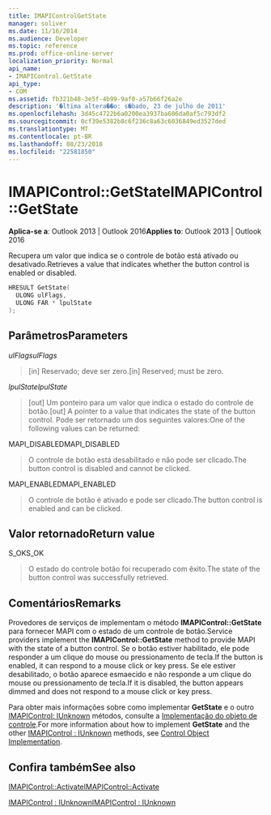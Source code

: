```yaml
---
title: IMAPIControlGetState
manager: soliver
ms.date: 11/16/2014
ms.audience: Developer
ms.topic: reference
ms.prod: office-online-server
localization_priority: Normal
api_name:
- IMAPIControl.GetState
api_type:
- COM
ms.assetid: fb321b48-3e5f-4b99-9af0-a57b66f26a2e
description: '�ltima altera��o: s�bado, 23 de julho de 2011'
ms.openlocfilehash: 3d45c4722b6a0200ea3937ba606da0af5c793df2
ms.sourcegitcommit: 0cf39e5382b8c6f236c8a63c6036849ed3527ded
ms.translationtype: MT
ms.contentlocale: pt-BR
ms.lasthandoff: 08/23/2018
ms.locfileid: "22581850"
---
```

# <a name="imapicontrolgetstate"></a><span data-ttu-id="fee55-103">IMAPIControl::GetState</span><span class="sxs-lookup"><span data-stu-id="fee55-103">IMAPIControl::GetState</span></span>

  
  
<span data-ttu-id="fee55-104">**Aplica-se a**: Outlook 2013 | Outlook 2016</span><span class="sxs-lookup"><span data-stu-id="fee55-104">**Applies to**: Outlook 2013 | Outlook 2016</span></span> 
  
<span data-ttu-id="fee55-105">Recupera um valor que indica se o controle de botão está ativado ou desativado.</span><span class="sxs-lookup"><span data-stu-id="fee55-105">Retrieves a value that indicates whether the button control is enabled or disabled.</span></span>
  
```cpp
HRESULT GetState(
  ULONG ulFlags,
  ULONG FAR * lpulState
);
```

## <a name="parameters"></a><span data-ttu-id="fee55-106">Parâmetros</span><span class="sxs-lookup"><span data-stu-id="fee55-106">Parameters</span></span>

 <span data-ttu-id="fee55-107">_ulFlags_</span><span class="sxs-lookup"><span data-stu-id="fee55-107">_ulFlags_</span></span>
  
> <span data-ttu-id="fee55-108">[in] Reservado; deve ser zero.</span><span class="sxs-lookup"><span data-stu-id="fee55-108">[in] Reserved; must be zero.</span></span>
    
 <span data-ttu-id="fee55-109">_lpulState_</span><span class="sxs-lookup"><span data-stu-id="fee55-109">_lpulState_</span></span>
  
> <span data-ttu-id="fee55-110">[out] Um ponteiro para um valor que indica o estado do controle de botão.</span><span class="sxs-lookup"><span data-stu-id="fee55-110">[out] A pointer to a value that indicates the state of the button control.</span></span> <span data-ttu-id="fee55-111">Pode ser retornado um dos seguintes valores:</span><span class="sxs-lookup"><span data-stu-id="fee55-111">One of the following values can be returned:</span></span>
    
<span data-ttu-id="fee55-112">MAPI_DISABLED</span><span class="sxs-lookup"><span data-stu-id="fee55-112">MAPI_DISABLED</span></span> 
  
> <span data-ttu-id="fee55-113">O controle de botão está desabilitado e não pode ser clicado.</span><span class="sxs-lookup"><span data-stu-id="fee55-113">The button control is disabled and cannot be clicked.</span></span> 
    
<span data-ttu-id="fee55-114">MAPI_ENABLED</span><span class="sxs-lookup"><span data-stu-id="fee55-114">MAPI_ENABLED</span></span> 
  
> <span data-ttu-id="fee55-115">O controle de botão é ativado e pode ser clicado.</span><span class="sxs-lookup"><span data-stu-id="fee55-115">The button control is enabled and can be clicked.</span></span>
    
## <a name="return-value"></a><span data-ttu-id="fee55-116">Valor retornado</span><span class="sxs-lookup"><span data-stu-id="fee55-116">Return value</span></span>

<span data-ttu-id="fee55-117">S_OK</span><span class="sxs-lookup"><span data-stu-id="fee55-117">S_OK</span></span> 
  
> <span data-ttu-id="fee55-118">O estado do controle botão foi recuperado com êxito.</span><span class="sxs-lookup"><span data-stu-id="fee55-118">The state of the button control was successfully retrieved.</span></span>
    
## <a name="remarks"></a><span data-ttu-id="fee55-119">Comentários</span><span class="sxs-lookup"><span data-stu-id="fee55-119">Remarks</span></span>

<span data-ttu-id="fee55-120">Provedores de serviços de implementam o método **IMAPIControl::GetState** para fornecer MAPI com o estado de um controle de botão.</span><span class="sxs-lookup"><span data-stu-id="fee55-120">Service providers implement the **IMAPIControl::GetState** method to provide MAPI with the state of a button control.</span></span> <span data-ttu-id="fee55-121">Se o botão estiver habilitado, ele pode responder a um clique do mouse ou pressionamento de tecla.</span><span class="sxs-lookup"><span data-stu-id="fee55-121">If the button is enabled, it can respond to a mouse click or key press.</span></span> <span data-ttu-id="fee55-122">Se ele estiver desabilitado, o botão aparece esmaecido e não responde a um clique do mouse ou pressionamento de tecla.</span><span class="sxs-lookup"><span data-stu-id="fee55-122">If it is disabled, the button appears dimmed and does not respond to a mouse click or key press.</span></span> 
  
<span data-ttu-id="fee55-123">Para obter mais informações sobre como implementar **GetState** e o outro [IMAPIControl: IUnknown](imapicontroliunknown.md) métodos, consulte a [Implementação do objeto de controle](control-object-implementation.md).</span><span class="sxs-lookup"><span data-stu-id="fee55-123">For more information about how to implement **GetState** and the other [IMAPIControl : IUnknown](imapicontroliunknown.md) methods, see [Control Object Implementation](control-object-implementation.md).</span></span>
  
## <a name="see-also"></a><span data-ttu-id="fee55-124">Confira também</span><span class="sxs-lookup"><span data-stu-id="fee55-124">See also</span></span>



[<span data-ttu-id="fee55-125">IMAPIControl::Activate</span><span class="sxs-lookup"><span data-stu-id="fee55-125">IMAPIControl::Activate</span></span>](imapicontrol-activate.md)
  
[<span data-ttu-id="fee55-126">IMAPIControl : IUnknown</span><span class="sxs-lookup"><span data-stu-id="fee55-126">IMAPIControl : IUnknown</span></span>](imapicontroliunknown.md)

